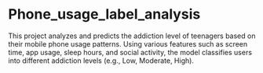 # Phone_usage_label_analysis
This project analyzes and predicts the addiction level of teenagers based on their mobile phone usage patterns. Using various features such as screen time, app usage, sleep hours, and social activity, the model classifies users into different addiction levels (e.g., Low, Moderate, High).
